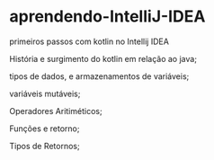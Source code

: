 # aprendendo-IntelliJ-IDEA
primeiros passos com kotlin no Intellij IDEA

História e surgimento do kotlin em relação ao java;

tipos de dados, e armazenamentos de variáveis;

variáveis mutáveis;

Operadores Aritiméticos;

Funções e retorno;

Tipos de Retornos;
